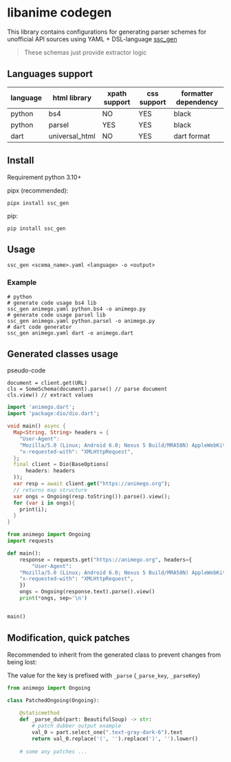 # libanime codegen
This library contains configurations for generating parser schemes for unofficial API sources using
YAML + DSL-language [ssc_gen](https://github.com/vypivshiy/selector_schema_codegen) 

> These schemas just provide extractor logic

## Languages support
| language | html library   | xpath support | css support | formatter dependency |
|----------|----------------|---------------|-------------|----------------------|
| python   | bs4            | NO            | YES         | black                |
| python   | parsel         | YES           | YES         | black                |
| dart     | universal_html | NO            | YES         | dart format          |

## Install

Requirement python 3.10+

pipx (recommended):

```shell
pipx install ssc_gen
```

pip:

```shell
pip install ssc_gen
```

## Usage
```
ssc_gen <scema_name>.yaml <language> -o <output>
```
### Example

```shell
# python
# generate code usage bs4 lib
ssc_gen animego.yaml python.bs4 -o animego.py
# generate code usage parsel lib
ssc_gen animego.yaml python.parsel -o animego.py
# dart code generator
ssc_gen animego.yaml dart -o animego.dart
```

## Generated classes usage

pseudo-code
```
document = client.get(URL)
cls = SomeSchema(document).parse() // parse document
cls.view() // extract values
```

```dart
import 'animego.dart';
import 'package:dio/dio.dart';

void main() async {
  Map<String, String> headers = {
    "User-Agent":
    "Mozilla/5.0 (Linux; Android 6.0; Nexus 5 Build/MRA58N) AppleWebKit/537.36 (KHTML, like Gecko) Chrome/112.0.0.0 Mobile Safari/537.36",
    "x-requested-with": "XMLHttpRequest",
  };
  final client = Dio(BaseOptions(
      headers: headers
  ));
  var resp = await client.get("https://animego.org");
  // returns map structure
  var ongs = Ongoing(resp.toString()).parse().view();
  for (var i in ongs){
    print(i);
  }
}
```

```python
from animego import Ongoing
import requests

def main():
    response = requests.get("https://animego.org", headers={
        "User-Agent":
    "Mozilla/5.0 (Linux; Android 6.0; Nexus 5 Build/MRA58N) AppleWebKit/537.36 (KHTML, like Gecko) Chrome/112.0.0.0 Mobile Safari/537.36",
    "x-requested-with": "XMLHttpRequest",
    })
    ongs = Ongoing(response.text).parse().view()
    print(*ongs, sep='\n')


main()
```

## Modification, quick patches

Recommended to inherit from the generated class to prevent changes from being lost:

The value for the key is prefixed with `_parse` (`_parse_key`, `_parseKey`)

```python
from animego import Ongoing

class PatchedOngoing(Ongoing):
    
    @staticmethod
    def _parse_dub(part: BeautifulSoup) -> str:
        # patch dubber output example
        val_0 = part.select_one(".text-gray-dark-6").text
        return val_0.replace('(', '').replace(')', '').lower()
    
    # some any patches ...
```
